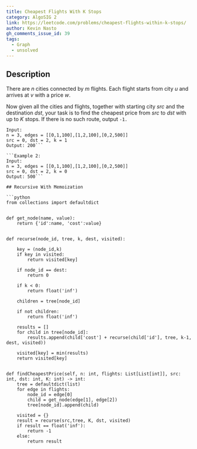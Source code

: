```yaml
---
title: Cheapest Flights With K Stops
category: AlgoSIG 2
link: https://leetcode.com/problems/cheapest-flights-within-k-stops/
author: Kevin Nasto
gh_comments_issue_id: 39
tags:
  - Graph
  - unsolved
---
```


## Description

There are *n* cities connected by *m* flights. Each flight starts from city *u* and arrives at *v* with a price *w*.

Now given all the cities and flights, together with starting city *src* and the destination *dst*, your task is to find the cheapest price from *src* to *dst* with up to *K* stops. If there is no such route, output `-1.`

```Example 1:
Input: 
n = 3, edges = [[0,1,100],[1,2,100],[0,2,500]]
src = 0, dst = 2, k = 1
Output: 200```

```Example 2:
Input: 
n = 3, edges = [[0,1,100],[1,2,100],[0,2,500]]
src = 0, dst = 2, k = 0
Output: 500```

## Recursive With Memoization

```python
from collections import defaultdict


def get_node(name, value):
    return {'id':name, 'cost':value}


def recurse(node_id, tree, k, dest, visited):

    key = (node_id,k)
    if key in visited:
        return visited[key]

    if node_id == dest:
        return 0

    if k < 0:
        return float('inf')

    children = tree[node_id]

    if not children:
        return float('inf')
    
    results = []
    for child in tree[node_id]:
        results.append(child['cost'] + recurse(child['id'], tree, k-1, dest, visited))

    visited[key] = min(results)
    return visited[key]
    

def findCheapestPrice(self, n: int, flights: List[List[int]], src: int, dst: int, K: int) -> int:
    tree = defaultdict(list)
    for edge in flights:
        node_id = edge[0]
        child = get_node(edge[1], edge[2])
        tree[node_id].append(child)

    visited = {}
    result = recurse(src,tree, K, dst, visited)
    if result == float('inf'):
        return -1
    else:
        return result
```
